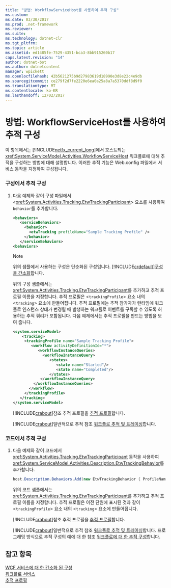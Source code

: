```yaml
---
title: "방법: WorkflowServiceHost를 사용하여 추적 구성"
ms.custom: 
ms.date: 03/30/2017
ms.prod: .net-framework
ms.reviewer: 
ms.suite: 
ms.technology: dotnet-clr
ms.tgt_pltfrm: 
ms.topic: article
ms.assetid: ed1485fe-7529-4351-bca3-8bb915260b17
caps.latest.revision: "14"
author: dotnet-bot
ms.author: dotnetcontent
manager: wpickett
ms.openlocfilehash: 42b5621275b9d27983619d18990e3d8e22c4e9db
ms.sourcegitcommit: ce279f2d7fe2220e6ea0a25a8a7a5370ddf8d9f0
ms.translationtype: MT
ms.contentlocale: ko-KR
ms.lasthandoff: 12/02/2017
---
```

# <a name="how-to-configure-tracking-with-workflowservicehost"></a>방법: WorkflowServiceHost를 사용하여 추적 구성
이 항목에서는 [!INCLUDE[netfx_current_long](../../../../includes/netfx-current-long-md.md)]에서 호스트되는 <xref:System.ServiceModel.Activities.WorkflowServiceHost> 워크플로에 대해 추적을 구성하는 방법에 대해 설명합니다. 이러한 추적 기능은 Web.config 파일에서 서비스 동작을 지정하여 구성됩니다.  
  
### <a name="configure-tracking-in-configuration"></a>구성에서 추적 구성  
  
1.  다음 예제와 같이 구성 파일에서 <<xref:System.Activities.Tracking.EtwTrackingParticipant>> 요소를 사용하여 `behavior`를 추가합니다.  
  
    ```xml  
    <behaviors>  
       <serviceBehaviors>  
         <behavior>  
           <etwTracking profileName="Sample Tracking Profile" />  
         </behavior>              
       </serviceBehaviors>  
    <behaviors>  
    ```  
  
    > [!NOTE]
    >  위의 샘플에서 사용하는 구성은 단순화된 구성입니다. [!INCLUDE[crdefault](../../../../includes/crdefault-md.md)][구성을 간소화](../../../../docs/framework/wcf/simplified-configuration.md)합니다.  
  
     위의 구성 샘플에서는 <xref:System.Activities.Tracking.EtwTrackingParticipant>를 추가하고 추적 프로필 이름을 지정합니다. 추적 프로필은 <`trackingProfile`> 요소 내의 <`tracking`> 요소에 만들어집니다. 추적 프로필에는 추적 참가자가 런타임에 워크플로 인스턴스 상태가 변경될 때 발생하는 워크플로 이벤트를 구독할 수 있도록 허용하는 추적 쿼리가 포함됩니다. 다음 예제에서는 추적 프로필을 만드는 방법을 보여 줍니다.  
  
    ```xml  
    <system.serviceModel>  
        <tracking>   
         <trackingProfile name="Sample Tracking Profile">  
            <workflow activityDefinitionId="*">  
               <workflowInstanceQueries>  
                 <workflowInstanceQuery>  
                    <states>  
                       <state name="Started"/>  
                       <state name="Completed"/>  
                    </states>  
                </workflowInstanceQuery>  
             </workflowInstanceQueries>  
           </workflow>  
         </trackingProfile>   
       </tracking>  
    </system.serviceModel>  
    ```  
  
     [!INCLUDE[crabout](../../../../includes/crabout-md.md)]참조 추적 프로필을 [추적 프로필](../../../../docs/framework/windows-workflow-foundation/tracking-profiles.md)합니다.  
  
     [!INCLUDE[crabout](../../../../includes/crabout-md.md)]일반적으로 추적 참조 [워크플로 추적 및 트레이싱](../../../../docs/framework/windows-workflow-foundation/workflow-tracking-and-tracing.md)합니다.  
  
### <a name="configure-tracking-in-code"></a>코드에서 추적 구성  
  
1.  다음 예제와 같이 코드에서 <xref:System.Activities.Tracking.EtwTrackingParticipant> 동작을 사용하여 <xref:System.ServiceModel.Activities.Description.EtwTrackingBehavior>를 추가합니다.  
  
    ```csharp  
    host.Description.Behaviors.Add(new EtwTrackingBehavior { ProfileName = "Sample Tracking Profile" });  
    ```  
  
     위의 코드 샘플에서는 <xref:System.Activities.Tracking.EtwTrackingParticipant>를 추가하고 추적 프로필 이름을 지정합니다. 추적 프로필은 이전 단원에 표시된 것과 같이 <`trackingProfile`> 요소 내의 <`tracking`> 요소에 만들어집니다.  
  
     [!INCLUDE[crabout](../../../../includes/crabout-md.md)]참조 추적 프로필을 [추적 프로필](../../../../docs/framework/windows-workflow-foundation/tracking-profiles.md)합니다.  
  
     [!INCLUDE[crabout](../../../../includes/crabout-md.md)]일반적으로 추적 참조 [워크플로 추적 및 트레이싱](../../../../docs/framework/windows-workflow-foundation/workflow-tracking-and-tracing.md)합니다. 프로그래밍 방식으로 추적 구성의 예에 대 한 참조 [워크플로에 대 한 추적 구성](../../../../docs/framework/windows-workflow-foundation/configuring-tracking-for-a-workflow.md)합니다.  
  
## <a name="see-also"></a>참고 항목  
 [WCF 서비스에 대 한 간소화 된 구성](../../../../docs/framework/wcf/samples/simplified-configuration-for-wcf-services.md)  
 [워크플로 서비스](../../../../docs/framework/wcf/feature-details/workflow-services.md)  
 [추적 프로필](../../../../docs/framework/windows-workflow-foundation/tracking-profiles.md)
